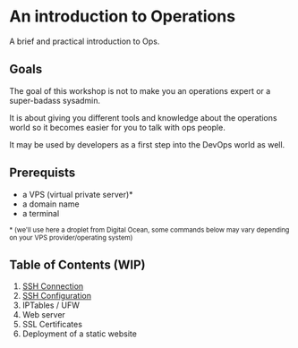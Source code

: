 # An introduction to Operations

A brief and practical introduction to Ops.

## Goals

The goal of this workshop is not to make you an operations expert or a super-badass sysadmin.

It is about giving you different tools and knowledge about the operations world so it becomes easier for you to talk with ops people.

It may be used by developers as a first step into the DevOps world as well.

## Prerequists

- a VPS (virtual private server)\*
- a domain name
- a terminal

<small>\* (we'll use here a droplet from Digital Ocean, some commands below may vary depending on your VPS provider/operating system)</small>

## Table of Contents (WIP)

1. [SSH Connection](1.ssh_connection.md)
2. [SSH Configuration](2.ssh_configuration.md)
3. IPTables / UFW
4. Web server
5. SSL Certificates
6. Deployment of a static website
